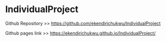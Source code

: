 # IndividualProject


Github Repository  >> https://github.com/ekendirichukwu/IndividualProject

Github pages link >>  https://ekendirichukwu.github.io/IndividualProject/
